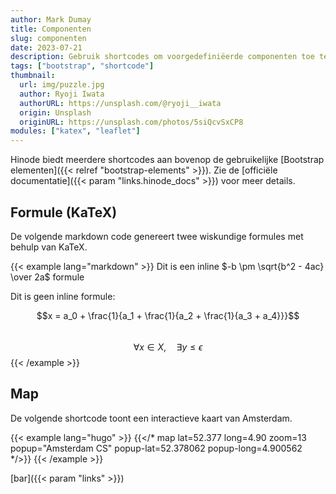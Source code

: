 ```yaml
---
author: Mark Dumay
title: Componenten
slug: componenten
date: 2023-07-21
description: Gebruik shortcodes om voorgedefiniëerde componenten toe te voegen die gebruikmaken van externe libraries.
tags: ["bootstrap", "shortcode"]
thumbnail:
  url: img/puzzle.jpg
  author: Ryoji Iwata
  authorURL: https://unsplash.com/@ryoji__iwata
  origin: Unsplash
  originURL: https://unsplash.com/photos/5siQcvSxCP8
modules: ["katex", "leaflet"]
---
```


Hinode biedt meerdere shortcodes aan bovenop de gebruikelijke [Bootstrap elementen]({{< relref "bootstrap-elements" >}}). Zie de [officiële documentatie]({{< param "links.hinode_docs" >}}) voor meer details.

## Formule (KaTeX)

De volgende markdown code genereert twee wiskundige formules met behulp van KaTeX.

{{< example lang="markdown" >}}
Dit is een inline $-b \pm \sqrt{b^2 - 4ac} \over 2a$ formule

Dit is geen inline formule:

$$x = a_0 + \frac{1}{a_1 + \frac{1}{a_2 + \frac{1}{a_3 + a_4}}}$$  
$$\forall x \in X, \quad \exists y \leq \epsilon$$
{{< /example >}}

## Map

De volgende shortcode toont een interactieve kaart van Amsterdam.

<!-- markdownlint-disable MD037 -->
{{< example lang="hugo" >}}
{{</* map lat=52.377 long=4.90 zoom=13 popup="Amsterdam CS" popup-lat=52.378062 popup-long=4.900562 */>}}
{{< /example >}}
<!-- markdownlint-enable MD037 -->

[bar]({{< param "links" >}})
